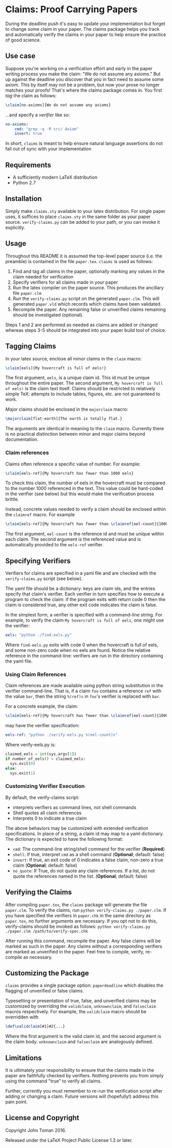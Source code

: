 # Claims: Proof Carrying Papers

During the deadline push it's easy to update your implementation but forget to
change some claim in your paper. The claims package helps you track and automatically
verify the claims in your paper to help ensure the practice of good science.

## Use case

Suppose you're working on a verification effort and early in the paper writing process
you make the claim: "We do not assume any axioms." But up against the deadline you
discover that you in fact need to assume some axiom. This by itself may not be a problem,
but now your prose no longer matches your proofs! That's where the claims package comes in.
You first *tag* the claim as follows:

```latex
\claim[no-axioms]{We do not assume any axioms}
```

...and specify a *verifier* like so:

```yaml
no-axioms:
	cmd: "grep -q -R src/ Axiom"
	invert: true
```

In short, `claims` is meant to help ensure natural language assertions do not fall out of
sync with your implementation

## Requirements

* A sufficiently modern LaTeX distribution
* Python 2.7

## Installation

Simply make `claims.sty` available to your latex distribution. For single paper uses,
it suffices to place `claims.sty` in the same folder as your paper source.
`verify-claims.py` can be added to your path, or you can invoke it explicitly.

## Usage

Throughout this README it is assumed the top-level paper source (i.e. the preamble)
is contained in the file `paper.tex`. `claims` is used as follows:

1. Find and tag all claims in the paper, optionally marking any values in the claim needed for verification
2. Specify verifiers for all claims made in your paper
3. Run the latex compiler on the paper source. This produces the ancillary file `paper.clm`
4. Run the `verify-claims.py` script on the generated `paper.clm`. This will generated `paper.vld` which records which claims have been validated.
5. Recompile the paper. Any remaining false or unverified claims remaining should be investigated (optional).

Steps 1 and 2 are performed as needed as claims are added or changed whereas steps 3-5 should
be integrated into your paper build tool of choice.

## Tagging Claims

In your latex source, enclose all *minor* claims in the `claim` macro:

```latex
\claim[eels]{My hovercraft is full of eels!}
```

The first argument, `eels`, is a unique claim id. This id must be unique throughout
the entire paper. The second argument, `My hovercraft is full of eels!` is the claim
text itself. Claims should be restricted to relatively simple TeX: attempts to include
tables, figures, etc. are not guaranteed to work.

*Major* claims should be enclosed in the `majorclaim` macro:

```latex
\majorclaim[flat-earth]{The earth is totally flat.}
```

The arguments are identical in meaning to the `claim` macro. Currently there
is no practical distinction between minor and major claims beyond documentation.

### Claim references

Claims often reference a specific value of number. For example:

```latex
\claim[eels-ref]{My hovercraft has fewer than 1000 eels}
```

To check this claim, the number of eels in the hovercraft must be compared to the number
1000 referenced in the text. This value could be hard-coded in the verifier (see below)
but this would make the verification process brittle.

Instead, concrete values needed to verify a claim should be enclosed within the `claimref`
macro. For example

```latex
\claim[eels-ref]{My hovercraft has fewer than \claimref[eel-count]{1000} eels}
```

The first argument, `eel-count` is the reference id and must be unique within each claim.
The second argument is the referenced value and is automatically provided to the `eels-ref`
verifier.

## Specifying Verifiers

Verifiers for claims are specified in a yaml file and are
checked with the `verify-claims.py` script (see below).

The yaml file should be a dictionary: keys are claim ids, and
the entries specify that claim's verifier. 
Each verifier in turn specifies how to execute a program to check
the claim: if the program exits with return code 0 then the claim
is considered true, any other exit code indicates the claim is false.

In the simplest form, a verifier is specified with a command-line string. For example,
to verify the claim `My hovercraft is full of eels`, one might use the verifier:

```yaml
eels: "python ./find-eels.py"
```

Where `find-eels.py` exits with code 0 when the hovercraft is full of eels,
and some non-zero code when no eels are found. Notice the relative
reference in the command-line: verifiers are run in the directory containing the
yaml file.

### Using Claim References

Claim references are made available using python string substitution in
the verifier command-line. That is, if a claim `foo` contains a reference
`ref` with the value `bar`, then the string `%(ref)s` in `foo`'s verifier
is replaced with `bar`.

For a concrete example, the claim:

```latex
\claim[eels-ref]{My hovercraft has fewer than \claimref[eel-count]{1000} eels.}
```

may have the verifier specification:

```yaml
eels-ref: "python ./verify-eels.py %(eel-count)s"
```

Where verify-eels.py is:

```python
claimed_eels = int(sys.argv[1])
if number_of_eels() < claimed_eels:
  sys.exit(0)
else:
  sys.exit(1)
```

### Customizing Verifier Execution

By default, the verify-claims script:

* interprets verifiers as command lines, not shell commands
* Shell quotes all claim references
* Interprets 0 to indicate a true claim

The above behaviors may be customized with extended verification specifications. In place
of a string, a claim id may map to a yaml dictionary. The dictionary is expected to have
the following format:

* `cmd`: The command-line string/shell command for the verifier (**Required**)
* `shell`: If true, interpret `cmd` as a shell command (**Optional**; default: false)
* `invert`: If true, an exit code of 0 indicates a false claim, non-zero a true claim (**Optional**; default: false)
* `no_quote`: If True, do not quote any claim references. If a list, do not quote the references named in the list. (**Optional**; default: false)

## Verifying the Claims

After compiling `paper.tex`, the `claims` package will generate the file `paper.clm`. To
verify the claims, run `python verify-claims.py ./paper.clm`. If you have specified
the verifiers in `paper.chk` in the same directory as `paper.tex`, no
further arguments are necessary. If you opt not to do this, verify-claims should be
invoked as follows: `python verify-claims.py ./paper.clm /path/to/verify-spec.chk`

After running this command, recompile the paper. Any false claims will be marked as such
in the paper. Any claims without a corresponding verifiers are marked as unverified in the
paper. Feel free to  compile, verify, re-compile as necessary.

## Customizing the Package

`claims` provides a single package option: `paperdeadline` which disables the flagging
of unverified or false claims.

Typesetting or presentation of true, false, and unverified claims may be customized by
overriding the `validclaim`, `unknownclaim`, and `falseclaim` macros respectively. For example,
the `validclaim` macro should be overridden with 

```latex
\def\validclaim[#1]#2{...}
```

Where the first argument is the valid claim id, and the second argument is the claim body.
`unknownclaim` and `falseclaim` are analogously defined.

## Limitations

It is ultimately your responsibility to ensure that the claims made in the paper are faithfully
checked by verifiers. Nothing prevents you from simply using the command "true" to verify
all claims.

Further, currently you must remember to re-run the verification script after adding or changing
a claim. Future versions will (hopefully!) address this pain point.

## License and Copyright

Copyright John Toman 2016.

Released under the LaTeX Project Public License 1.3 or later.

